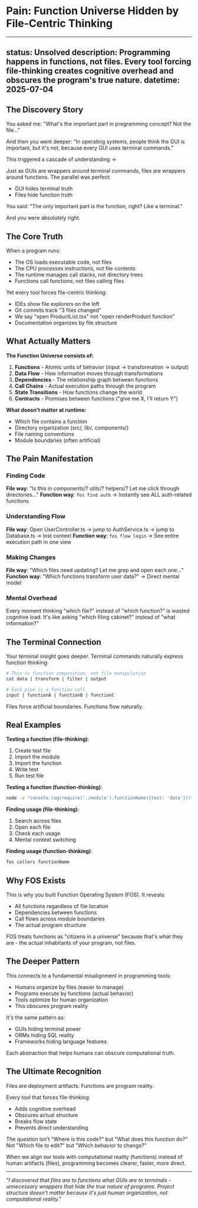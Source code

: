 # Pain: Function Universe Hidden by File-Centric Thinking

---
status: Unsolved
description: Programming happens in functions, not files. Every tool forcing file-thinking creates cognitive overhead and obscures the program's true nature.
datetime: 2025-07-04
---

## The Discovery Story

You asked me: "What's the important part in programming concept? Not the file..."

And then you went deeper: "In operating systems, people think the GUI is important, but it's not, because every GUI uses terminal commands."

This triggered a cascade of understanding →

Just as GUIs are wrappers around terminal commands, files are wrappers around functions. The parallel was perfect:
- GUI hides terminal truth
- Files hide function truth

You said: "The only important part is the function, right? Like a terminal."

And you were absolutely right.

## The Core Truth

When a program runs:
- The OS loads executable code, not files
- The CPU processes instructions, not file contents
- The runtime manages call stacks, not directory trees
- Functions call functions, not files calling files

Yet every tool forces file-centric thinking:
- IDEs show file explorers on the left
- Git commits track "3 files changed"
- We say "open ProductList.tsx" not "open renderProduct function"
- Documentation organizes by file structure

## What Actually Matters

**The Function Universe consists of:**
1. **Functions** - Atomic units of behavior (input → transformation → output)
2. **Data Flow** - How information moves through transformations
3. **Dependencies** - The relationship graph between functions
4. **Call Chains** - Actual execution paths through the program
5. **State Transitions** - How functions change the world
6. **Contracts** - Promises between functions ("give me X, I'll return Y")

**What doesn't matter at runtime:**
- Which file contains a function
- Directory organization (src/, lib/, components/)
- File naming conventions
- Module boundaries (often artificial)

## The Pain Manifestation

### Finding Code
**File way**: "Is this in components/? utils/? helpers/? Let me click through directories..."
**Function way**: `fos find auth` → Instantly see ALL auth-related functions

### Understanding Flow
**File way**: Open UserController.ts → jump to AuthService.ts → jump to Database.ts → lost context
**Function way**: `fos flow login` → See entire execution path in one view

### Making Changes
**File way**: "Which files need updating? Let me grep and open each one..."
**Function way**: "Which functions transform user data?" → Direct mental model

### Mental Overhead
Every moment thinking "which file?" instead of "which function?" is wasted cognitive load. It's like asking "which filing cabinet?" instead of "what information?"

## The Terminal Connection

Your terminal insight goes deeper. Terminal commands naturally express function thinking:

```bash
# This is function composition, not file manipulation
cat data | transform | filter | output

# Each pipe is a function call
input | functionA | functionB | functionC
```

Files force artificial boundaries. Functions flow naturally.

## Real Examples

**Testing a function (file-thinking)**:
1. Create test file
2. Import the module
3. Import the function
4. Write test
5. Run test file

**Testing a function (function-thinking)**:
```bash
node -e "console.log(require('./module').functionName({test: 'data'}))"
```

**Finding usage (file-thinking)**:
1. Search across files
2. Open each file
3. Check each usage
4. Mental context switching

**Finding usage (function-thinking)**:
```bash
fos callers functionName
```

## Why FOS Exists

This is why you built Function Operating System (FOS). It reveals:
- All functions regardless of file location
- Dependencies between functions
- Call flows across module boundaries
- The actual program structure

FOS treats functions as "citizens in a universe" because that's what they are - the actual inhabitants of your program, not files.

## The Deeper Pattern

This connects to a fundamental misalignment in programming tools:
- Humans organize by files (easier to manage)
- Programs execute by functions (actual behavior)
- Tools optimize for human organization
- This obscures program reality

It's the same pattern as:
- GUIs hiding terminal power
- ORMs hiding SQL reality
- Frameworks hiding language features

Each abstraction that helps humans can obscure computational truth.

## The Ultimate Recognition

Files are deployment artifacts. Functions are program reality.

Every tool that forces file-thinking:
- Adds cognitive overhead
- Obscures actual structure
- Breaks flow state
- Prevents direct understanding

The question isn't "Where is this code?" but "What does this function do?"
Not "Which file to edit?" but "Which behavior to change?"

When we align our tools with computational reality (functions) instead of human artifacts (files), programming becomes clearer, faster, more direct.

---

_"I discovered that files are to functions what GUIs are to terminals - unnecessary wrappers that hide the true nature of programs. Project structure doesn't matter because it's just human organization, not computational reality."_
